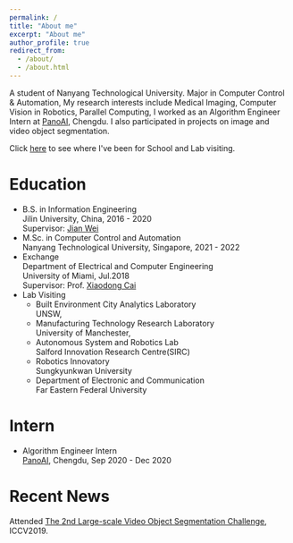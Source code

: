 ```yaml
---
permalink: /
title: "About me"
excerpt: "About me"
author_profile: true
redirect_from: 
  - /about/
  - /about.html
---
```

A student of Nanyang Technological University. Major in Computer Control & Automation, My research interests include Medical Imaging, Computer Vision in Robotics, Parallel Computing, I worked as an Algorithm Engineer Intern at [PanoAI](https://www.pano-ai.com/), Chengdu. I also participated in projects on image and video object segmentation.

Click [here](https://lesliewongcv.github.io/talkmap.html) to see where I've been for School and Lab visiting.   


Education  
======  
* B.S. in Information Engineering  
  Jilin University, China, 2016 - 2020  
  Supervisor: [Jian Wei](https://wei-jian.github.io/publications/)  
* M.Sc. in Computer Control and Automation  
  Nanyang Technological University, Singapore, 2021 - 2022  
* Exchange  
  Department of Electrical and Computer Engineering  
  University of Miami, Jul.2018  
  Supervisor: Prof. [Xiaodong Cai](https://www.umcoe.miami.edu/faculty-directory/name/xiaodong-cai/)  
* Lab Visiting  
  * Built Environment City Analytics Laboratory  
    UNSW,                                      
  * Manufacturing Technology Research Laboratory  
    University of Manchester,                
  * Autonomous System and Robotics Lab  
    Salford Innovation Research Centre(SIRC) 
  * Robotics Innovatory  
    Sungkyunkwan University 
  * Department of Electronic and Communication  
    Far Eastern Federal University

Intern
======      
  * Algorithm Engineer Intern  
    [PanoAI](https://www.pano-ai.com/), Chengdu, Sep 2020 - Dec 2020  

Recent News
======
Attended [The 2nd Large-scale Video Object Segmentation Challenge](https://youtube-vos.org/challenge/2019/), ICCV2019.